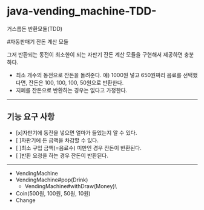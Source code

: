 # java-vending_machine-TDD-
거스름돈 반환모듈(TDD)

#자동판매기 잔돈 계산 모듈

그저 반환되는 동전이 최소한이 되는 자판기 잔돈 계산 모듈을 구현해서 제공하면 충분하다.

- 최소 개수의 동전으로 잔돈을 돌려준다.
 예) 1000원 넣고 650원짜리 음료를 선택했다면, 잔돈은 100, 100, 100, 50원으로 반환한다.
- 지폐를 잔돈으로 반환하는 경우는 없다고 가정한다.

---

## 기능 요구 사항

- [x]자판기에 동전을 넣으면 얼마가 들었는지 알 수 있다.
- [ ]자판기에 든 금액을 차감할 수 있다.
- [ ]최소 구입 금액(=음료수) 미만인 경우 잔돈이 반환된다.
- [ ]반환 요청을 하는 경우 잔돈이 반환된다.

---

- VendingMachine
- VendingMachine#pop(Drink)
	- VendingMachine#withDraw(Money)\
- Coin(500원, 100원, 50원, 10원)
- Change
